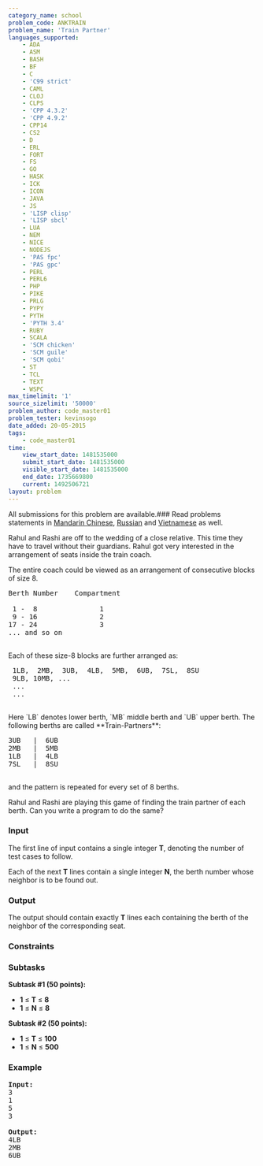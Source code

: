 ```yaml
---
category_name: school
problem_code: ANKTRAIN
problem_name: 'Train Partner'
languages_supported:
    - ADA
    - ASM
    - BASH
    - BF
    - C
    - 'C99 strict'
    - CAML
    - CLOJ
    - CLPS
    - 'CPP 4.3.2'
    - 'CPP 4.9.2'
    - CPP14
    - CS2
    - D
    - ERL
    - FORT
    - FS
    - GO
    - HASK
    - ICK
    - ICON
    - JAVA
    - JS
    - 'LISP clisp'
    - 'LISP sbcl'
    - LUA
    - NEM
    - NICE
    - NODEJS
    - 'PAS fpc'
    - 'PAS gpc'
    - PERL
    - PERL6
    - PHP
    - PIKE
    - PRLG
    - PYPY
    - PYTH
    - 'PYTH 3.4'
    - RUBY
    - SCALA
    - 'SCM chicken'
    - 'SCM guile'
    - 'SCM qobi'
    - ST
    - TCL
    - TEXT
    - WSPC
max_timelimit: '1'
source_sizelimit: '50000'
problem_author: code_master01
problem_tester: kevinsogo
date_added: 20-05-2015
tags:
    - code_master01
time:
    view_start_date: 1481535000
    submit_start_date: 1481535000
    visible_start_date: 1481535000
    end_date: 1735669800
    current: 1492506721
layout: problem
---
```

All submissions for this problem are available.###  Read problems statements in [Mandarin Chinese](http://www.codechef.com/download/translated/DEC16/mandarin/ANKTRAIN.pdf), [Russian](http://www.codechef.com/download/translated/DEC16/russian/ANKTRAIN.pdf) and [Vietnamese](http://www.codechef.com/download/translated/DEC16/vietnamese/ANKTRAIN.pdf) as well.

Rahul and Rashi are off to the wedding of a close relative. This time they have to travel without their guardians. Rahul got very interested in the arrangement of seats inside the train coach.

The entire coach could be viewed as an arrangement of consecutive blocks of size 8.

<pre>
Berth Number   	Compartment

 1 -  8               1  
 9 - 16               2  
17 - 24               3  
... and so on

</pre>Each of these size-8 blocks are further arranged as:
<pre>
 1LB,  2MB,  3UB,  4LB,  5MB,  6UB,  7SL,  8SU  
 9LB, 10MB, ...
 ...   
 ...

</pre>Here `LB` denotes lower berth, `MB` middle berth and `UB` upper berth. The following berths are called **Train-Partners**:
<pre>
3UB   |  6UB  
2MB   |  5MB  
1LB   |  4LB  
7SL   |  8SU  

</pre>and the pattern is repeated for every set of 8 berths.
Rahul and Rashi are playing this game of finding the train partner of each berth. Can you write a program to do the same?

### Input

The first line of input contains a single integer **T**, denoting the number of test cases to follow.

Each of the next **T** lines contain a single integer **N**, the berth number whose neighbor is to be found out.

### Output

The output should contain exactly **T** lines each containing the berth of the neighbor of the corresponding seat.

### Constraints

### Subtasks

**Subtask #1 (50 points):**

- **1** ≤ **T** ≤ **8**
- **1** ≤ **N** ≤ **8**

**Subtask #2 (50 points):**

- **1** ≤ **T** ≤ **100**
- **1** ≤ **N** ≤ **500**

### Example

<pre><b>Input:</b>
<tt>3
1
5
3</tt>

<b>Output:</b>
<tt>4LB
2MB
6UB</tt>
</pre>